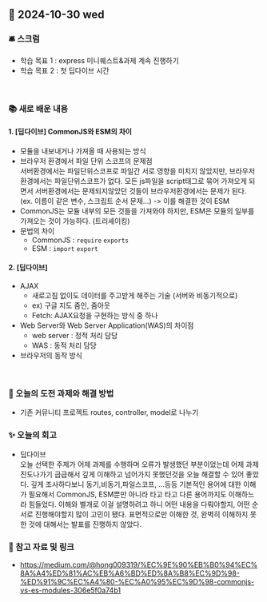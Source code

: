 ## 📅 2024-10-30 wed

### 🛎️ 스크럼
- 학습 목표 1 : express 미니퀘스트&과제 계속 진행하기
- 학습 목표 2 : 첫 딥다이브 시간

</br>

### 📚 새로 배운 내용
#### 1. [딥다이브] CommonJS와 ESM의 차이
- 모듈을 내보내거나 가져올 때 사용되는 방식
- 브라우저 환경에서 파일 단위 스코프의 문제점 <br>
서버환경에서는 파일단위스코프로 파일간 서로 영향을 미치지 않았지만, 브라우저 환경에서는 파일단위스코프가 없다. 모든 js파일을 script태그로 묶어 가져오게 되면서 서버환경에서는 문제되지않았던 것들이 브라우저환경에서는 문제가 된다. (ex. 이름이 같은 변수, 스크립트 순서 문제...) -> 이를 해결한 것이 ESM
- CommonJS는 모듈 내부의 모든 것들을 가져와야 하지만, ESM은 모듈의 일부를 가져오는 것이 가능하다. (트리셰이킹)
- 문법의 차이 <br>
    - CommonJS : `require` `exports`
    - ESM : `import` `export`


#### 2. [딥다이브] 
- AJAX
    - 새로고침 없이도 데이터를 주고받게 해주는 기술 (서버와 비동기적으로)
    - ex) 구글 지도 줌인, 줌아웃
    - Fetch: AJAX요청을 구현하는 방식 중 하나
- Web Server와 Web Server Application(WAS)의 차이점
    - web server : 정적 처리 담당
    - WAS : 동적 처리 담당
- 브라우저의 동작 방식

</br>

### 🎯 오늘의 도전 과제와 해결 방법
- 기존 커뮤니티 프로젝트 routes, controller, model로 나누기

### ✨ 오늘의 회고
- 딥다이브 <br>
오늘 선택한 주제가 어제 과제를 수행하며 오류가 발생했던 부분이었는데 어제 과제진도나가기 급급해서 깊게 이해하고 넘어가지 못했던것을 오늘 해결할 수 있어 좋았다. 깊게 조사하다보니 동기,비동기,파일스코프, ...등등 기본적인 용어에 대한 이해가 필요해서 CommonJS, ESM뿐만 아니라 타고 타고 다른 용어까지도 이해하느라 힘들었다. 이해와 별개로 이걸 설명하려고 하니 어떤 내용을 다뤄야할지, 어떤 순서로 진행해야할지 많이 고민이 됐다. 표면적으로만 이해한 것, 완벽히 이해하지 못한 것에 대해서는 발표를 진행하지 않았다. 


### 🔗 참고 자료 및 링크
- https://medium.com/@hong009319/%EC%9E%90%EB%B0%94%EC%8A%A4%ED%81%AC%EB%A6%BD%ED%8A%B8%EC%9D%98-%ED%91%9C%EC%A4%80-%EC%A0%95%EC%9D%98-commonjs-vs-es-modules-306e5f0a74b1
